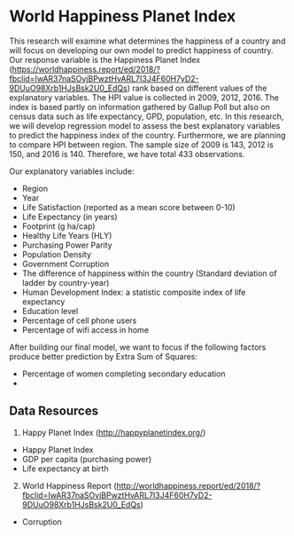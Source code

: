 # World Happiness Planet Index

This research will examine what determines the happiness of a country and will focus on developing our own model to predict happiness of country. Our response variable is the Happiness Planet Index (https://worldhappiness.report/ed/2018/?fbclid=IwAR37naSOvjBPwztHvARL7I3J4F60H7yD2-9DUuO98Xrb1HJsBsk2U0_EdQs) rank based on different values of the explanatory variables. The HPI value is collected in 2009, 2012, 2016. The index is based partly on information gathered by Gallup Poll but also on census data such as life expectancy, GPD, population, etc. In this research, we will develop regression model to assess the best explanatory variables to predict the happiness index of the country. Furthermore, we are planning to compare HPI between region. The sample size of 2009 is 143, 2012 is 150, and 2016 is 140. Therefore, we have total 433 observations.  

Our explanatory variables include:
  * Region
  * Year
  * Life Satisfaction (reported as a mean score between 0-10)
  * Life Expectancy (in years)
  * Footprint (g ha/cap)
  * Healthy Life Years (HLY)
  * Purchasing Power Parity
  * Population Density
  * Government Corruption
  * The difference of happiness within the country (Standard deviation of ladder by country-year) 
  * Human Development Index: a statistic composite index of life expectancy
  * Education level
  * Percentage of cell phone users
  * Percentage of wifi access in home
  
After building our final model, we want to focus if the following factors produce better prediction by Extra Sum of Squares:
  * Percentage of women completing secondary education
  * 
  
  
## Data Resources
1. Happy Planet Index (http://happyplanetindex.org/)
  * Happy Planet Index
  * GDP per capita (purchasing power)
  * Life expectancy at birth
2. World Happiness Report (http://worldhappiness.report/ed/2018/?fbclid=IwAR37naSOvjBPwztHvARL7I3J4F60H7yD2-9DUuO98Xrb1HJsBsk2U0_EdQs) 
  * Corruption
